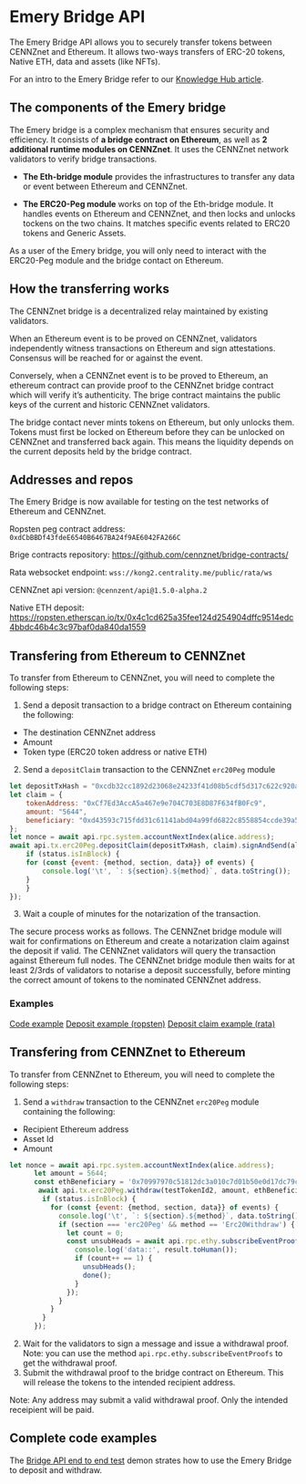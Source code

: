 # Emery Bridge API

The Emery Bridge API allows you to securely transfer tokens between CENNZnet and Ethereum. It allows two-ways transfers of ERC-20 tokens, Native ETH, data and assets (like NFTs).

For an intro to the Emery Bridge refer to our [Knowledge Hub article](https://cennz.net/knowledge-hub/core-modules/emery-cennznet-ethereum-token-bridge/).

## The components of the Emery bridge

The Emery bridge is a complex mechanism that ensures security and efficiency. It consists of **a bridge contract on Ethereum**, as well as **2 additional runtime modules on CENNZnet**. It uses the CENNZnet network validators to verify bridge transactions.

* **The Eth-bridge module** provides the infrastructures to transfer any data or event between Ethereum and CENNZnet.

* **The ERC20-Peg module** works on top of the Eth-bridge module. It handles events on Ethereum and CENNZnet, and then locks and unlocks tockens on the two chains. It matches specific events related to ERC20 tokens and Generic Assets.

As a user of the Emery bridge, you will only need to interact with the ERC20-Peg module and the bridge contact on Ethereum.

## How the transferring works

The CENNZnet bridge is a decentralized relay maintained by existing validators. 

When an Ethereum event is to be proved on CENNZnet, validators independently witness transactions on Ethereum and sign attestations. Consensus will be reached for or against the event.

Conversely, when a CENNZnet event is to be proved to Ethereum, an ethereum contract can provide proof to the CENNZnet bridge contract which will verify it’s authenticity. The brige contract maintains the public keys of the current and historic CENNZnet validators.

The bridge contact never mints tokens on Ethereum, but only unlocks them. Tokens must first be locked on Ethereum before they can be unlocked on CENNZnet and transferred back again. This means the liquidity depends on the current deposits held by the bridge contract. 

## Addresses and repos
The Emery Bridge is now available for testing on the test networks of Ethereum and CENNZnet.

Ropsten peg contract address: `0xdCbBBDf43fdeE6540B6467BA24f9AE6042FA266C`

Brige contracts repository: https://github.com/cennznet/bridge-contracts/

Rata websocket endpoint: `wss://kong2.centrality.me/public/rata/ws`

CENNZnet api version: `@cennzent/api@1.5.0-alpha.2`

Native ETH deposit: https://ropsten.etherscan.io/tx/0x4c1cd625a35fee124d254904dffc9514edc4bbdc46b4c3c97baf0da840da1559


## Transfering from Ethereum to CENNZnet

To transfer from Ethereum to CENNZnet, you will need to complete the following steps:
1. Send a deposit transaction to a bridge contract on Ethereum containing the following:
* The destination CENNZnet address
* Amount
* Token type (ERC20 token address or native ETH)

2. Send a `depositClaim` transaction to the CENNZnet `erc20Peg` module

```js
let depositTxHash = "0xcdb32cc1892d23068e24233f41d08b5cdf5d317c622c920aa70c1390a6cf3478";
let claim = {
    tokenAddress: "0xCf7Ed3AccA5a467e9e704C703E8D87F634fB0Fc9",
    amount: "5644",
    beneficiary: "0xd43593c715fdd31c61141abd04a99fd6822c8558854ccde39a5684e7a56da27d"
};
let nonce = await api.rpc.system.accountNextIndex(alice.address);
await api.tx.erc20Peg.depositClaim(depositTxHash, claim).signAndSend(alice, {nonce}, async ({status, events}) => {
    if (status.isInBlock) {
    for (const {event: {method, section, data}} of events) {
        console.log('\t', `: ${section}.${method}`, data.toString());
    }
    }
});
```
3. Wait a couple of minutes for the notarization of the transaction.

The secure process works as follows. The CENNZnet bridge module will wait for confirmations on Ethereum and create a notarization claim against the deposit if valid. The CENNZnet validators will query the transaction against Ethereum full nodes. The CENNZnet bridge module then waits for at least 2/3rds of validators to notarise a deposit successfully, before minting the correct amount of tokens to the nominated CENNZnet address.

### Examples
[Code example](https://github.com/cennznet/bridge-contracts/blob/main/scripts/deposit.js)
[Deposit example (ropsten)](https://ropsten.etherscan.io/tx/0x6b3643e007d0a130c59471b523bf2cf4fc81c56928f999827a09006ace3b0bf7)
[Deposit claim example (rata)](https://cennznet.io/#/explorer/query/0xd51f63a0adf5741c8b4e80905b02b7557fe3a4df514bb149ef1192b26903b177)



## Transfering from CENNZnet to Ethereum

To transfer from CENNZnet to Ethereum, you will need to complete the following steps:
1. Send a `withdraw` transaction to the CENNZnet `erc20Peg` module containing the following:
* Recipient Ethereum address
* Asset Id
* Amount

```js
let nonce = await api.rpc.system.accountNextIndex(alice.address);
      let amount = 5644;
      const ethBeneficiary = '0x70997970c51812dc3a010c7d01b50e0d17dc79c8';
       await api.tx.erc20Peg.withdraw(testTokenId2, amount, ethBeneficiary,).signAndSend(bob, {nonce}, async ({status, events}) => {
        if (status.isInBlock) {
          for (const {event: {method, section, data}} of events) {
            console.log('\t', `: ${section}.${method}`, data.toString());
            if (section === 'erc20Peg' && method == 'Erc20Withdraw') {
              let count = 0;
              const unsubHeads = await api.rpc.ethy.subscribeEventProofs((result: any) => {
                console.log('data::', result.toHuman());
                if (count++ == 1) {
                  unsubHeads();
                  done();
                }
              });
            }
          }
        }
      });
```
2. Wait for the validators to sign a message and issue a withdrawal proof. Note: you can use the method `api.rpc.ethy.subscribeEventProofs` to get the withdrawal proof.
3. Submit the withdrawal proof to the bridge contract on Ethereum. This will release the tokens to the intended recipient address.

Note: Any address may submit a valid withdrawal proof. Only the intended receipient will be paid.

## Complete code examples

The [Bridge API end to end test](https://github.com/cennznet/api.js/blob/eeb672ef39f6922512a4aaf8c393b4d1131a1ffc/packages/api/test/e2e/ethBridge.e2e.ts) demon strates how to use the Emery Bridge to deposit and withdraw.